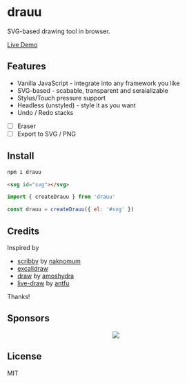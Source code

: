 # drauu

SVG-based drawing tool in browser.

[Live Demo](http://drauu.netlify.app/)

## Features

- Vanilla JavaScript - integrate into any framework you like
- SVG-based - scabable, transparent and seraializable
- Stylus/Touch pressure support 
- Headless (unstyled) - style it as you want
- Undo / Redo stacks
- [ ] Eraser
- [ ] Export to SVG / PNG

## Install

```bash
npm i drauu
```

```html
<svg id="svg"></svg>
```

```js
import { createDrauu } from 'drauu'

const drauu = createDrauu({ el: '#svg' })
```

## Credits

Inspired by

- [scribby](https://github.com/naknomum/scribby) by [naknomum](https://github.com/naknomum)
- [excalidraw](https://github.com/excalidraw/excalidraw)
- [draw](https://github.com/amoshydra/draw) by [amoshydra](https://github.com/amoshydra)
- [live-draw](https://github.com/antfu/live-draw) by [antfu](https://github.com/antfu)

Thanks!

## Sponsors

<p align="center">
  <a href="https://cdn.jsdelivr.net/gh/antfu/static/sponsors.svg">
    <img src='https://cdn.jsdelivr.net/gh/antfu/static/sponsors.svg'/>
  </a>
</p>

## License

MIT
